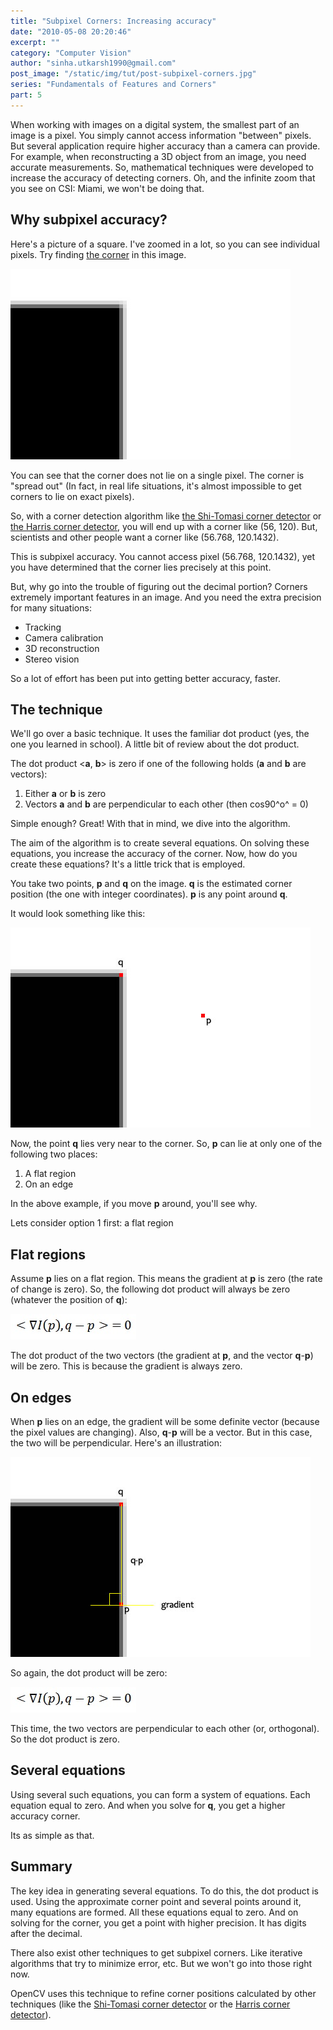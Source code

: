 ```yaml
---
title: "Subpixel Corners: Increasing accuracy"
date: "2010-05-08 20:20:46"
excerpt: ""
category: "Computer Vision"
author: "sinha.utkarsh1990@gmail.com"
post_image: "/static/img/tut/post-subpixel-corners.jpg"
series: "Fundamentals of Features and Corners"
part: 5
---
```

When working with images on a digital system, the smallest part of an image is a pixel. You simply cannot access information "between" pixels. But several application require higher accuracy than a camera can provide. For example, when reconstructing a 3D object from an image, you need accurate measurements. So, mathematical techniques were developed to increase the accuracy of detecting corners. Oh, and the infinite zoom that you see on CSI: Miami, we won't be doing that. 

## Why subpixel accuracy?

Here's a picture of a square. I've zoomed in a lot, so you can see individual pixels. Try finding [the corner](/tutorials/features/) in this image. 

![](/static/img/tut/corner-multiple-pixels.jpg)

You can see that the corner does not lie on a single pixel. The corner is "spread out" (In fact, in real life situations, it's almost impossible to get corners to lie on exact pixels).

So, with a corner detection algorithm like [the Shi-Tomasi corner detector](/tutorials/shitomasi-corner-detector/) or [the Harris corner detector](/tutorials/harris-corner-detector/), you will end up with a corner like (56, 120). But, scientists and other people want a corner like (56.768, 120.1432). 

This is subpixel accuracy. You cannot access pixel (56.768, 120.1432), yet you have determined that the corner lies precisely at this point.

But, why go into the trouble of figuring out the decimal portion? Corners extremely important features in an image. And you need the extra precision for many situations: 

  * Tracking
  * Camera calibration
  * 3D reconstruction
  * Stereo vision

So a lot of effort has been put into getting better accuracy, faster. 

## The technique

We'll go over a basic technique. It uses the familiar dot product (yes, the one you learned in school). A little bit of review about the dot product.

The dot product <**a**, **b**> is zero if one of the following holds (**a** and **b** are vectors): 

  1. Either **a** or **b** is zero
  2. Vectors **a** and **b** are perpendicular to each other (then cos90^o^ = 0)

Simple enough? Great! With that in mind, we dive into the algorithm.

The aim of the algorithm is to create several equations. On solving these equations, you increase the accuracy of the corner. Now, how do you create these equations? It's a little trick that is employed. 

You take two points, **p** and **q** on the image. **q** is the estimated corner position (the one with integer coordinates). **p** is any point around **q**.

It would look something like this: 

![](/static/img/tut/subpixel-two-points1.jpg)

Now, the point **q** lies very near to the corner. So, **p** can lie at only one of the following two places: 

  1. A flat region
  2. On an edge

In the above example, if you move **p** around, you'll see why.

Lets consider option 1 first: a flat region

## Flat regions

Assume **p** lies on a flat region. This means the gradient at **p** is zero (the rate of change is zero). So, the following dot product will always be zero (whatever the position of **q**):

![](/static/img/tut/subpixel-zero-equation.jpg)

The dot product of the two vectors (the gradient at **p**, and the vector **q**-**p**) will be zero. This is because the gradient is always zero.

## On edges

When **p** lies on an edge, the gradient will be some definite vector (because the pixel values are changing). Also, **q**-**p** will be a vector. But in this case, the two will be perpendicular. Here's an illustration:

![](/static/img/tut/subpixel-two-points-edge.jpg)

So again, the dot product will be zero: 

![](/static/img/tut/subpixel-zero-equation.jpg)

This time, the two vectors are perpendicular to each other (or, orthogonal). So the dot product is zero. 

## Several equations

Using several such equations, you can form a system of equations. Each equation equal to zero. And when you solve for **q**, you get a higher accuracy corner.

Its as simple as that.

## Summary

The key idea in generating several equations. To do this, the dot product is used. Using the approximate corner point and several points around it, many equations are formed. All these equations equal to zero. And on solving for the corner, you get a point with higher precision. It has digits after the decimal.

There also exist other techniques to get subpixel corners. Like iterative algorithms that try to minimize error, etc. But we won't go into those right now.

OpenCV uses this technique to refine corner positions calculated by other techniques (like the [Shi-Tomasi corner detector](/tutorials/shitomasi-corner-detector/) or the [Harris corner detector](/tutorials/harris-corner-detector/)).
